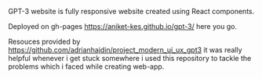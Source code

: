 GPT-3 website is fully responsive website created using React components.

Deployed on gh-pages https://aniket-kes.github.io/gpt-3/ here you go.

Resouces provided by https://github.com/adrianhajdin/project_modern_ui_ux_gpt3 it was really helpful whenever i get stuck somewhere i used this repository to tackle the problems which i faced while creating web-app.

